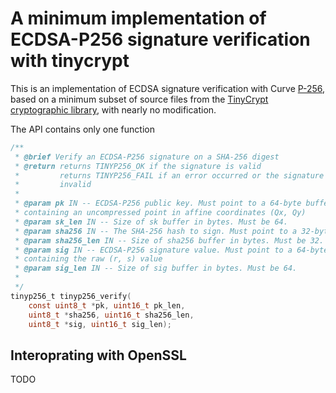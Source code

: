 # A minimum implementation of ECDSA-P256 signature verification with tinycrypt

This is an implementation of ECDSA signature verification with Curve
[P-256](https://nvlpubs.nist.gov/nistpubs/SpecialPublications/NIST.SP.800-186.pdf),
based on a minimum subset of source files from the [TinyCrypt cryptographic
library](https://github.com/intel/tinycrypt), with nearly no modification.

The API contains only one function

```c
/**
 * @brief Verify an ECDSA-P256 signature on a SHA-256 digest
 * @return returns TINYP256_OK if the signature is valid
 *         returns TINYP256_FAIL if an error occurred or the signature is
 *         invalid
 *
 * @param pk IN -- ECDSA-P256 public key. Must point to a 64-byte buffer
 * containing an uncompressed point in affine coordinates (Qx, Qy)
 * @param sk_len IN -- Size of sk buffer in bytes. Must be 64.
 * @param sha256 IN -- The SHA-256 hash to sign. Must point to a 32-byte buffer.
 * @param sha256_len IN -- Size of sha256 buffer in bytes. Must be 32.
 * @param sig IN -- ECDSA-P256 signature value. Must point to a 64-byte buffer
 * containing the raw (r, s) value
 * @param sig_len IN -- Size of sig buffer in bytes. Must be 64.
 *
 */
tinyp256_t tinyp256_verify(
    const uint8_t *pk, uint16_t pk_len,
    uint8_t *sha256, uint16_t sha256_len,
    uint8_t *sig, uint16_t sig_len);
```

## Interoprating with OpenSSL

TODO